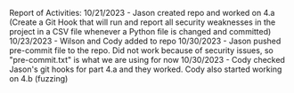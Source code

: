 Report of Activities:
10/21/2023 - Jason created repo and worked on 4.a (Create a Git Hook that will run and report all security weaknesses in the project in a CSV file whenever a Python file is changed and committed)
10/23/2023 - Wilson and Cody added to repo
10/30/2023 - Jason pushed pre-commit file to the repo. Did not work because of security issues, so "pre-commit.txt" is what we are using for now
10/30/2023 - Cody checked Jason's git hooks for part 4.a and they worked. Cody also started working on 4.b (fuzzing)
